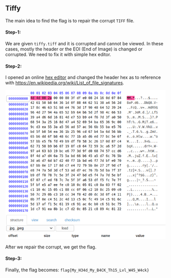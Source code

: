 ## Tiffy

The main idea to find the flag is to repair the corrupt `TIFF` file.

#### Step-1:
We are given `tiffy.tiff` and it is corrupted and cannot be viewed. In these cases, mostly the header or the EOI (End of Image) is changed or corrupted. We need to fix it with simple hex editor.

#### Step-2:
I opened an online [hex editor](https://www.onlinehexeditor.com/) and changed the header hex as to reference with 
https://en.wikipedia.org/wiki/List_of_file_signatures.

<img src="Hex.png">

After we repair the corrupt, we get the flag.

#### Step-3:
Finally, the flag becomes:
`flag{My_H34d_My_B4CK_Th15_Lvl_W45_W4ck}`